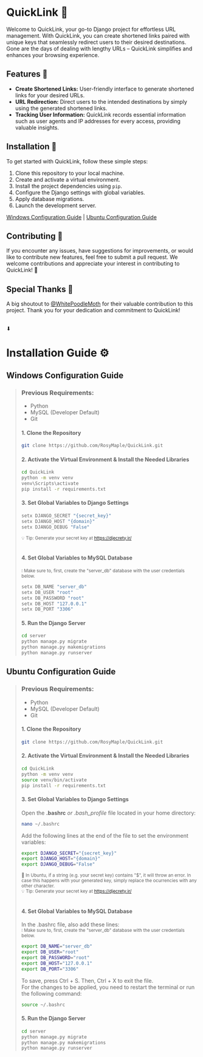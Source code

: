 # QuickLink 🔗

Welcome to QuickLink, your go-to Django project for effortless URL management. With QuickLink, you can create shortened links paired with unique keys that seamlessly redirect users to their desired destinations. Gone are the days of dealing with lengthy URLs – QuickLink simplifies and enhances your browsing experience.

## Features 🎯

- **Create Shortened Links:** User-friendly interface to generate shortened links for your desired URLs.
- **URL Redirection:** Direct users to the intended destinations by simply using the generated shortened links.
- **Tracking User Information:** QuickLink records essential information such as user agents and IP addresses for every access, providing valuable insights.

## Installation 🚀

To get started with QuickLink, follow these simple steps:

1. Clone this repository to your local machine.
2. Create and activate a virtual environment.
3. Install the project dependencies using `pip`.
4. Configure the Django settings with global variables.
5. Apply database migrations.
6. Launch the development server.

[Windows Configuration Guide](#windows-configuration-guide) | [Ubuntu Configuration Guide](#ubuntu-configuration-guide)

## Contributing 🤝

If you encounter any issues, have suggestions for improvements, or would like to contribute new features, feel free to submit a pull request. We welcome contributions and appreciate your interest in contributing to QuickLink! 💚

## Special Thanks 🙌

A big shoutout to [@WhitePoodleMoth](https://github.com/WhitePoodleMoth) for their valuable contribution to this project. Thank you for your dedication and commitment to QuickLink!

<br> ⬇ <br>

# Installation Guide ⚙️
## Windows Configuration Guide
>
>### Previous Requirements:
> - Python
> - MySQL (Developer Default)
> - Git
>
>#### **1. Clone the Repository**
>```bash
>git clone https://github.com/RosyMaple/QuickLink.git
>```
>
>#### **2. Activate the Virtual Environment & Install the Needed Libraries**
>```bash
>cd QuickLink
>python -m venv venv
>venv\Scripts\activate
>pip install -r requirements.txt
>```
>
> #### **3. Set Global Variables to Django Settings**
>
>```bash
>setx DJANGO_SECRET "{secret_key}"
>setx DJANGO_HOST "{domain}"
>setx DJANGO_DEBUG "False"
>```
> <sub>💡 Tip: Generate your secret key at https://djecrety.ir/ </sub> <br>
> <br>
> #### **4. Set Global Variables to MySQL Database**
>  <sub>❕ Make sure to, first, create the "server_db" database with the user credentials below. </sub>
>```bash
>setx DB_NAME "server_db"
>setx DB_USER "root"
>setx DB_PASSWORD "root"
>setx DB_HOST "127.0.0.1"
>setx DB_PORT "3306"
>```
> #### **5. Run the Django Server**
>```bash
>cd server
>python manage.py migrate
>python manage.py makemigrations
>python manage.py runserver
>```

## Ubuntu Configuration Guide
>
>### Previous Requirements:
> - Python
> - MySQL (Developer Default)
> - Git
>
>#### **1. Clone the Repository**
>```bash
>git clone https://github.com/RosyMaple/QuickLink.git
>```
>
>#### **2. Activate the Virtual Environment & Install the Needed Libraries**
>```bash
>cd QuickLink
>python -m venv venv
>source venv/bin/activate
>pip install -r requirements.txt
>```
>
> #### **3. Set Global Variables to Django Settings**
> Open the **.bashrc** *or .bash_profile* file located in your home directory:
>```bash
> nano ~/.bashrc
> ```
> Add the following lines at the end of the file to set the environment variables:
>```bash
>export DJANGO_SECRET="{secret_key}"
>export DJANGO_HOST="{domain}"
>export DJANGO_DEBUG="False"
>```
><sub>💭 In Ubuntu, if a string (e.g. your secret key) contains "$", it will throw an error. In case this happens with your generated key, simply replace the ocurrencies with any other character.</sub> <br>
> <sub>💡 Tip: Generate your secret key at https://djecrety.ir/ </sub> <br>
> <br>
> #### **4. Set Global Variables to MySQL Database**
> In the .bashrc file, also add these lines: <br>
>  <sub>❕ Make sure to, first, create the "server_db" database with the user credentials below. </sub>
>```bash
>export DB_NAME="server_db"
>export DB_USER="root"
>export DB_PASSWORD="root"
>export DB_HOST="127.0.0.1"
>export DB_PORT="3306"
>```
> To save, press Ctrl + S. Then, Ctrl + X to exit the file. <br>
> For the changes to be applied, you need to restart the terminal or run the following command:
>```bash
> source ~/.bashrc
> ```
> #### **5. Run the Django Server**
>```bash
>cd server
>python manage.py migrate
>python manage.py makemigrations
>python manage.py runserver
>```

